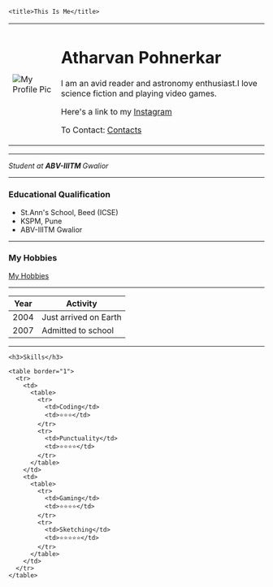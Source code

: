<!DOCTYPE html>
<html lang="en">
  <head>
    <meta charset="UTF-8" />

    <title>This Is Me</title>
  </head>
  <body>
    <table cellspacing="20">
      <tr>
        <td>
          <img
            src="C:\Users\athar\OneDrive\Pictures\WIN_20230303_11_42_23_Pro1.jpg"
            alt="My Profile Pic"
          />
        </td>
        <td>
          <h1>Atharvan Pohnerkar</h1>
          <p>
            I am an avid reader and astronomy enthusiast.I love science fiction
            and playing video games.
          </p>
          <p>
            Here's a link to my
            <a href="https://www.instagram.com/atharvanpohnerkar/">Instagram</a>
          </p>
          <p>
            To Contact:
            <a href="C:\Users\athar\Codes\WD\contact.html">Contacts</a>
          </p>
        </td>
      </tr>
    </table>
    <hr />
    <em>Student at <strong>ABV-IIITM </strong>Gwalior</em>
    <hr />
    <h3>Educational Qualification</h3>
    <ul>
      <li>St.Ann's School, Beed (ICSE)</li>
      <li>KSPM, Pune</li>
      <li>ABV-IIITM Gwalior</li>
    </ul>
    <hr />
    <h3>My Hobbies</h3>
    <a href="C:\Users\athar\Codes\WD\hobbies.html">My Hobbies</a>
    <br />
    <hr />
    <table cellspacing="10">
      <thead>
        <th>Year</th>
        <th>Activity</th>
      </thead>
      <tr>
        <td>2004</td>
        <td>Just arrived on Earth</td>
      </tr>
      <tr>
        <td>2007</td>
        <td>Admitted to school</td>
      </tr>
    </table>
    <hr />

    <h3>Skills</h3>

    <table border="1">
      <tr>
        <td>
          <table>
            <tr>
              <td>Coding</td>
              <td>⭐⭐⭐</td>
            </tr>
            <tr>
              <td>Punctuality</td>
              <td>⭐⭐⭐⭐</td>
            </tr>
          </table>
        </td>
        <td>
          <table>
            <tr>
              <td>Gaming</td>
              <td>⭐⭐⭐⭐</td>
            </tr>
            <tr>
              <td>Sketching</td>
              <td>⭐⭐⭐⭐⭐</td>
            </tr>
          </table>
        </td>
      </tr>
    </table>
  </body>
</html>

